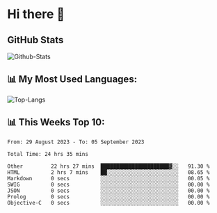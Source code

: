 # Hi there 👋

## GitHub Stats
![Github-Stats](https://github-readme-stats-sigma-five.vercel.app/api?username=ltorson&show_icons=true&theme=radical&count_private=true)

## 📊 My Most Used Languages:
![Top-Langs](https://github-readme-stats-sigma-five.vercel.app/api/top-langs/?username=LTorson&layout=compact&langs_count=10)

## 📊 This Weeks Top 10:
<!--START_SECTION:waka-->

```text
From: 29 August 2023 - To: 05 September 2023

Total Time: 24 hrs 35 mins

Other         22 hrs 27 mins  ██████████████████████▓░░   91.30 %
HTML          2 hrs 7 mins    ██░░░░░░░░░░░░░░░░░░░░░░░   08.65 %
Markdown      0 secs          ░░░░░░░░░░░░░░░░░░░░░░░░░   00.05 %
SWIG          0 secs          ░░░░░░░░░░░░░░░░░░░░░░░░░   00.00 %
JSON          0 secs          ░░░░░░░░░░░░░░░░░░░░░░░░░   00.00 %
Prolog        0 secs          ░░░░░░░░░░░░░░░░░░░░░░░░░   00.00 %
Objective-C   0 secs          ░░░░░░░░░░░░░░░░░░░░░░░░░   00.00 %
```

<!--END_SECTION:waka-->
